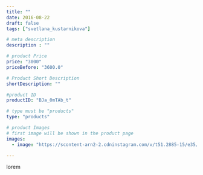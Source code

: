 ```yaml
---
title: ""
date: 2016-08-22
draft: false
tags: ["svetlana_kustarnikova"]

# meta description
description : ""

# product Price
price: "3000"
priceBefore: "3600.0"

# Product Short Description
shortDescription: ""

#product ID
productID: "BJa_0mTAb_t"

# type must be "products"
type: "products"

# product Images
# first image will be shown in the product page
images:
  - image: "https://scontent-arn2-2.cdninstagram.com/v/t51.2885-15/e35/13687110_1782580758653792_103540820_n.jpg?se=7&tp=1&_nc_ht=scontent-arn2-2.cdninstagram.com&_nc_cat=108&_nc_ohc=omejM33ZZ6YAX9gFbK1&ccb=7-4&oh=4b991f9f8963ba64aed3fcff93b1cb90&oe=6081B225&ig_cache_key=MTMyMjY1MDEzMjA1MDcyMjc5Nw%3D%3D.2-ccb7-4"

---
```

lorem
